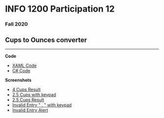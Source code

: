 # INFO 1200 Participation 12
### Fall 2020

## Cups to Ounces converter

--- 
**Code**
 - [XAML Code](https://github.com/iingles/iiCustomMethodCups/blob/master/iiCustomMethodCups/MainPage.xaml)
 - [C# Code](https://github.com/iingles/iiCustomMethodCups/blob/master/iiCustomMethodCups/MainPage.xaml.cs)

**Screenshots**
 - [4 Cups Result](https://github.com/iingles/iiCustomMethodCups/blob/master/4-cups.jpg)
 - [2.5 Cups with keypad](https://github.com/iingles/iiCustomMethodCups/blob/master/2-5-cups-keypad.jpg)
 - [2.5 Cups Result](https://github.com/iingles/iiCustomMethodCups/blob/master/2-5-cups-result.jpg)
 - [Invalid Entry " . " with keypad](https://github.com/iingles/iiCustomMethodCups/blob/master/invalid-entry-keypad.jpg)
 - [Invalid Entry Alert](https://github.com/iingles/iiCustomMethodCups/blob/master/invalid-entry-alert.jpg)
